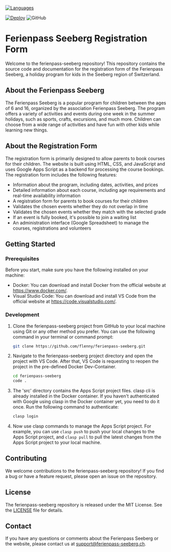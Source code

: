 [![Languages](https://skillicons.dev/icons?i=js,html,css,gcp,bash,githubactions,linux,vscode)](https://skillicons.dev)

[![Deploy](https://github.com/flenny/ferienpass-seeberg/actions/workflows/deploy.yml/badge.svg)](https://github.com/flenny/ferienpass-seeberg/actions/workflows/deploy.yml)
![GitHub](https://img.shields.io/github/license/flenny/ferienpass-seeberg)

# Ferienpass Seeberg Registration Form

Welcome to the ferienpass-seeberg repository! This repository contains the source code and documentation for the registration form of the Ferienpass Seeberg, a holiday program for kids in the Seeberg region of Switzerland.

## About the Ferienpass Seeberg

The Ferienpass Seeberg is a popular program for children between the ages of 6 and 16, organized by the association Ferienpass Seeberg. The program offers a variety of activities and events during one week in the summer holidays, such as sports, crafts, excursions, and much more. Children can choose from a wide range of activities and have fun with other kids while learning new things.

## About the Registration Form

The registration form is primarily designed to allow parents to book courses for their children. The website is built using HTML, CSS, and JavaScript and uses Google Apps Script as a backend for processing the course bookings. The registration form includes the following features:

- Information about the program, including dates, activities, and prices
- Detailed information about each course, including age requirements and real-time availability information
- A registration form for parents to book courses for their children
- Validates the chosen events whether they do not overlap in time
- Validates the chosen events whether they match with the selected grade
- If an event is fully booked, it's possible to join a waiting list
- An administration interface (Google Spreadsheet) to manage the courses, registrations and volunteers

## Getting Started

### Prerequisites

Before you start, make sure you have the following installed on your machine:

- Docker: You can download and install Docker from the official website at https://www.docker.com/.
- Visual Studio Code: You can download and install VS Code from the official website at https://code.visualstudio.com/.

### Development

1. Clone the ferienpass-seeberg project from GitHub to your local machine using Git or any other method you prefer. You can use the following command in your terminal or command prompt:

    ```bash
    git clone https://github.com/flenny/ferienpass-seeberg.git
    ```

1. Navigate to the ferienpass-seeberg project directory and open the project with VS Code. After that, VS Code is requesting to reopen the project in the pre-defined Docker Dev-Container.

    ```bash
    cd ferienpass-seeberg
    code .
    ```

1. The 'src' directory contains the Apps Script project files. clasp cli is already installed in the Docker container. If you haven't authenticated with Google using clasp in the Docker container yet, you need to do it once. Run the following command to authenticate:

    ```bash
    clasp login
    ```

1. Now use clasp commands to manage the Apps Script project. For example, you can use `clasp push` to push your local changes to the Apps Script project, and `clasp pull` to pull the latest changes from the Apps Script project to your local machine.

## Contributing

We welcome contributions to the ferienpass-seeberg repository! If you find a bug or have a feature request, please open an issue on the repository.

## License

The ferienpass-seeberg repository is released under the MIT License. See the [LICENSE](./LICENSE) file for details.

## Contact

If you have any questions or comments about the Ferienpass Seeberg or the website, please contact us at support@ferienpass-seeberg.ch.
